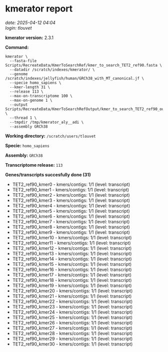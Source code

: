 # kmerator report
*date: 2025-04-12 04:04*  
*login: tlouvet*

**kmerator version:** 2.3.1

**Command:**

```
kmerator \
  --fasta-file Scripts/RecreateData/KmerToSearchRef/kmer_to_search_TET2_ref90.fasta \
  --datadir /scratch/indexes/kmerator/ \
  --genome /scratch/indexes/jellyfish/human/GRCh38_with_MT_canonical.jf \
  --specie homo_sapiens \
  --kmer-length 31 \
  --release 113 \
  --max-on-transcriptome 100 \
  --max-on-genome 1 \
  --output Scripts/RecreateData/KmerToSearchRefOutput/kmer_to_search_TET2_ref90_output \
  --thread 1 \
  --tmpdir /tmp/kmerator_aly__adi \
  --assembly GRCh38
```

**Working directory:** `/scratch/users/tlouvet`

**Specie:** `homo_sapiens`

**Assembly:** `GRCh38`

**Transcriptome release:** `113`

**Genes/transcripts succesfully done (31)**

- TET2_ref90_kmer0 - kmers/contigs: 1/1 (level: transcript)
- TET2_ref90_kmer1 - kmers/contigs: 1/1 (level: transcript)
- TET2_ref90_kmer2 - kmers/contigs: 1/1 (level: transcript)
- TET2_ref90_kmer3 - kmers/contigs: 1/1 (level: transcript)
- TET2_ref90_kmer4 - kmers/contigs: 1/1 (level: transcript)
- TET2_ref90_kmer5 - kmers/contigs: 1/1 (level: transcript)
- TET2_ref90_kmer6 - kmers/contigs: 1/1 (level: transcript)
- TET2_ref90_kmer7 - kmers/contigs: 1/1 (level: transcript)
- TET2_ref90_kmer8 - kmers/contigs: 1/1 (level: transcript)
- TET2_ref90_kmer9 - kmers/contigs: 1/1 (level: transcript)
- TET2_ref90_kmer10 - kmers/contigs: 1/1 (level: transcript)
- TET2_ref90_kmer11 - kmers/contigs: 1/1 (level: transcript)
- TET2_ref90_kmer12 - kmers/contigs: 1/1 (level: transcript)
- TET2_ref90_kmer13 - kmers/contigs: 1/1 (level: transcript)
- TET2_ref90_kmer14 - kmers/contigs: 1/1 (level: transcript)
- TET2_ref90_kmer15 - kmers/contigs: 1/1 (level: transcript)
- TET2_ref90_kmer16 - kmers/contigs: 1/1 (level: transcript)
- TET2_ref90_kmer17 - kmers/contigs: 1/1 (level: transcript)
- TET2_ref90_kmer18 - kmers/contigs: 1/1 (level: transcript)
- TET2_ref90_kmer19 - kmers/contigs: 1/1 (level: transcript)
- TET2_ref90_kmer20 - kmers/contigs: 1/1 (level: transcript)
- TET2_ref90_kmer21 - kmers/contigs: 1/1 (level: transcript)
- TET2_ref90_kmer22 - kmers/contigs: 1/1 (level: transcript)
- TET2_ref90_kmer23 - kmers/contigs: 1/1 (level: transcript)
- TET2_ref90_kmer24 - kmers/contigs: 1/1 (level: transcript)
- TET2_ref90_kmer25 - kmers/contigs: 1/1 (level: transcript)
- TET2_ref90_kmer26 - kmers/contigs: 1/1 (level: transcript)
- TET2_ref90_kmer27 - kmers/contigs: 1/1 (level: transcript)
- TET2_ref90_kmer28 - kmers/contigs: 1/1 (level: transcript)
- TET2_ref90_kmer29 - kmers/contigs: 1/1 (level: transcript)
- TET2_ref90_kmer30 - kmers/contigs: 1/1 (level: transcript)
